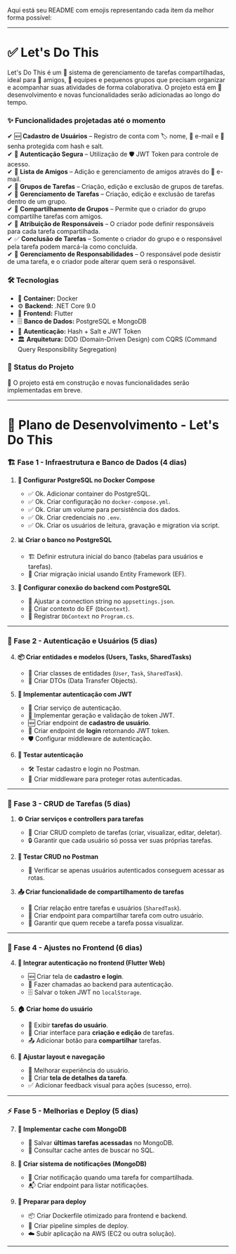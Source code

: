 Aqui está seu README com emojis representando cada item da melhor forma possível:  

---

# ✅ Let's Do This  

Let's Do This é um 📝 sistema de gerenciamento de tarefas compartilhadas, ideal para 👥 amigos, 🏢 equipes e pequenos grupos que precisam organizar e acompanhar suas atividades de forma colaborativa. O projeto está em 🚧 desenvolvimento e novas funcionalidades serão adicionadas ao longo do tempo.  

### ✨ Funcionalidades projetadas até o momento  

✔ 🆕 **Cadastro de Usuários** – Registro de conta com 🏷️ nome, 📧 e-mail e 🔐 senha protegida com hash e salt.  
✔ 🔑 **Autenticação Segura** – Utilização de 🛡️ JWT Token para controle de acesso.  
✔ 👫 **Lista de Amigos** – Adição e gerenciamento de amigos através do 📩 e-mail.  
✔ 📂 **Grupos de Tarefas** – Criação, edição e exclusão de grupos de tarefas.  
✔ 📝 **Gerenciamento de Tarefas** – Criação, edição e exclusão de tarefas dentro de um grupo.  
✔ 🔄 **Compartilhamento de Grupos** – Permite que o criador do grupo compartilhe tarefas com amigos.  
✔ 👤 **Atribuição de Responsáveis** – O criador pode definir responsáveis para cada tarefa compartilhada.  
✔ ✅ **Conclusão de Tarefas** – Somente o criador do grupo e o responsável pela tarefa podem marcá-la como concluída.  
✔ 🔄 **Gerenciamento de Responsabilidades** – O responsável pode desistir de uma tarefa, e o criador pode alterar quem será o responsável.  

### 🛠️ Tecnologias  

- 🐳 **Container:** Docker  
- ⚙️ **Backend:** .NET Core 9.0  
- 📱 **Frontend:** Flutter  
- 🗄️ **Banco de Dados:** PostgreSQL e MongoDB  
- 🔐 **Autenticação:** Hash + Salt e JWT Token  
- 🏛 **Arquitetura:** DDD (Domain-Driven Design) com CQRS (Command Query Responsibility Segregation)  

### 🚀 Status do Projeto  

🚧 O projeto está em construção e novas funcionalidades serão implementadas em breve.  

---

# 📅 Plano de Desenvolvimento - Let's Do This  

### **🏗️ Fase 1 - Infraestrutura e Banco de Dados (4 dias)**  

1. **🐳 Configurar PostgreSQL no Docker Compose**  
   - ✅ Ok. Adicionar container do PostgreSQL.  
   - ✅ Ok. Criar configuração no `docker-compose.yml`.  
   - ✅ Ok. Criar um volume para persistência dos dados.  
   - ✅ Ok. Criar credenciais no `.env`.  
   - ✅ Ok. Criar os usuários de leitura, gravação e migration via script.  

2. **📊 Criar o banco no PostgreSQL**  
   - 🏗️ Definir estrutura inicial do banco (tabelas para usuários e tarefas).  
   - 🔄 Criar migração inicial usando Entity Framework (EF).  

3. **🔌 Configurar conexão do backend com PostgreSQL**  
   - 🔧 Ajustar a connection string no `appsettings.json`.  
   - 📜 Criar contexto do EF (`DbContext`).  
   - 🔗 Registrar `DbContext` no `Program.cs`.  

---

### **🔐 Fase 2 - Autenticação e Usuários (5 dias)**  

4. **📦 Criar entidades e modelos (Users, Tasks, SharedTasks)**  
   - 📜 Criar classes de entidades (`User`, `Task`, `SharedTask`).  
   - 📑 Criar DTOs (Data Transfer Objects).  

5. **🔑 Implementar autenticação com JWT**  
   - 🔐 Criar serviço de autenticação.  
   - 🔄 Implementar geração e validação de token JWT.  
   - 🆕 Criar endpoint de **cadastro de usuário**.  
   - 🔑 Criar endpoint de **login** retornando JWT token.  
   - 🛡️ Configurar middleware de autenticação.  

6. **🧪 Testar autenticação**  
   - 🛠️ Testar cadastro e login no Postman.  
   - 🚧 Criar middleware para proteger rotas autenticadas.  

---

### **📝 Fase 3 - CRUD de Tarefas (5 dias)**  

1. **⚙️ Criar serviços e controllers para tarefas**  
   - 🔄 Criar CRUD completo de tarefas (criar, visualizar, editar, deletar).  
   - 🔒 Garantir que cada usuário só possa ver suas próprias tarefas.  

2. **🧪 Testar CRUD no Postman**  
   - 🔑 Verificar se apenas usuários autenticados conseguem acessar as rotas.  

3. **📤 Criar funcionalidade de compartilhamento de tarefas**  
   - 🔗 Criar relação entre tarefas e usuários (`SharedTask`).  
   - 🔄 Criar endpoint para compartilhar tarefa com outro usuário.  
   - 👀 Garantir que quem recebe a tarefa possa visualizar.  

---

### **📱 Fase 4 - Ajustes no Frontend (6 dias)**  

4. **🔗 Integrar autenticação no frontend (Flutter Web)**  
   - 🆕 Criar tela de **cadastro e login**.  
   - 🔄 Fazer chamadas ao backend para autenticação.  
   - 🗄️ Salvar o token JWT no `localStorage`.  

5. **🏠 Criar home do usuário**  
   - 📌 Exibir **tarefas do usuário**.  
   - 📝 Criar interface para **criação e edição** de tarefas.  
   - 📤 Adicionar botão para **compartilhar** tarefas.  

6. **🎨 Ajustar layout e navegação**  
   - 🚀 Melhorar experiência do usuário.  
   - 📄 Criar **tela de detalhes da tarefa**.  
   - ✅ Adicionar feedback visual para ações (sucesso, erro).  

---

### **⚡ Fase 5 - Melhorias e Deploy (5 dias)**  

7. **💾 Implementar cache com MongoDB**  
   - 📂 Salvar **últimas tarefas acessadas** no MongoDB.  
   - 🚀 Consultar cache antes de buscar no SQL.  

8. **🔔 Criar sistema de notificações (MongoDB)**  
   - 📩 Criar notificação quando uma tarefa for compartilhada.  
   - 📬 Criar endpoint para listar notificações.  

9. **🚀 Preparar para deploy**  
   - 📦 Criar Dockerfile otimizado para frontend e backend.  
   - 🔄 Criar pipeline simples de deploy.  
   - ☁️ Subir aplicação na AWS (EC2 ou outra solução).  

---
